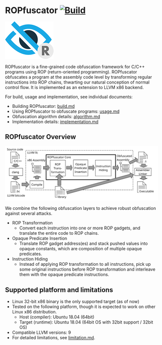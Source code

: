 # ROPfuscator [![Build](https://github.com/ropfuscator/ropfuscator/actions/workflows/main.yaml/badge.svg)](https://github.com/ropfuscator/ropfuscator/actions/workflows/main.yaml)
![logo](./docs/logo.png)

ROPfuscator is a fine-grained code obfuscation framework for C/C++ programs using ROP (return-oriented programming).
ROPfuscator obfuscates a program at the assembly code level by transforming regular instructions into ROP chains, thwarting our natural conception of normal control flow.
It is implemented as an extension to LLVM x86 backend.

For build, usage and implementation, see individual documents:

- Building ROPfuscator: [build.md](./docs/build.md)
- Using ROPfuscator to obfuscate programs: [usage.md](./docs/usage.md)
- Obfuscation algorithm details: [algorithm.md](./docs/algorithm.md)
- Implementation details: [implementation.md](./docs/implementation.md)

## ROPfuscator Overview

![architecture](./docs/architecture.svg)

We combine the following obfuscation layers to achieve robust obfuscation against several attacks.

- ROP Transformation
  - Convert each instruction into one or more ROP gadgets, and translate the entire code to ROP chains.
- Opaque Predicate Insertion
  - Translate ROP gadget address(es) and stack pushed values into opaque constants, which are composition of multiple opaque predicates.
- Instruction Hiding
  - Instead of applying ROP transformation to all instructions, pick up some original instructions before ROP transformation and interleave them with the opaque predicate instructions.

## Supported platform and limitations

- Linux 32-bit x86 binary is the only supported target (as of now)
- Tested on the following platform, though it is expected to work on other Linux x86 distribution.
  - Host (compiler): Ubuntu 18.04 (64bit)
  - Target (runtime): Ubuntu 18.04 (64bit OS with 32bit support / 32bit OS)
- Compatible LLVM versions: 9
- For detailed limitations, see [limitation.md](./docs/limitation.md).
